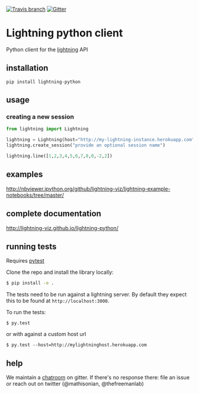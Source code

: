 [![Travis branch](https://img.shields.io/travis/lightning-viz/lightning-python/master.svg)]()
[![Gitter](https://badges.gitter.im/Join%20Chat.svg)](https://gitter.im/lightning-viz/lightning?utm_source=badge&utm_medium=badge&utm_campaign=pr-badge&utm_content=badge)


Lightning python client
================

Python client for the [lightning](https://github.com/mathisonian/lightning) API

## installation

```
pip install lightning-python
```

## usage

### creating a new session

```python
from lightning import Lightning

lightning = Lightning(host="http://my-lightning-instance.herokuapp.com")
lightning.create_session("provide an optional session name")

lightning.line([1,2,3,4,5,6,7,8,0,-2,2])

```

## examples

http://nbviewer.ipython.org/github/lightning-viz/lightning-example-notebooks/tree/master/

## complete documentation

http://lightning-viz.github.io/lightning-python/

## running tests

Requires [pytest](http://pytest.org/latest/)

Clone the repo and install the library locally:

```sh
$ pip install -e .
``` 

The tests need to be run against a lightning server. By default they expect
this to be found at `http://localhost:3000`.

To run the tests:

```
$ py.test
```

or with against a custom host url


```
$ py.test --host=http://mylightninghost.herokuapp.com
```

## help

We maintain a [chatroom](https://gitter.im/lightning-viz/lightning) on gitter. If there's no response there: file an issue or reach out on twitter (@mathisonian, @thefreemanlab)

